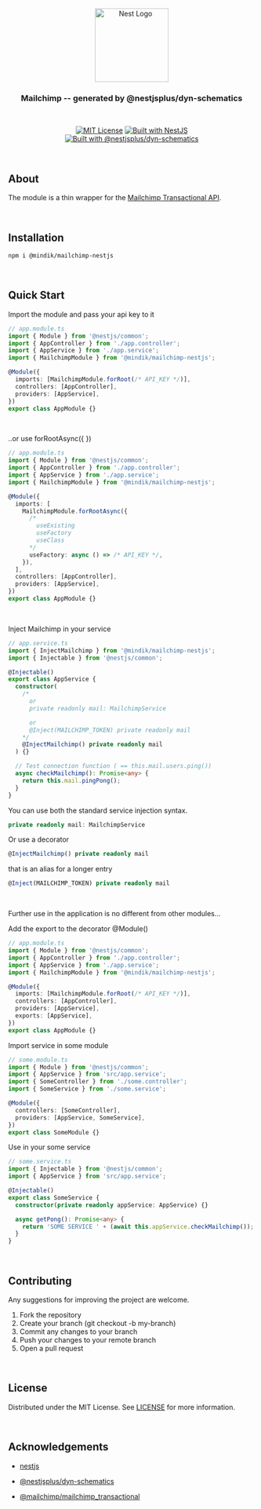 <h1 align="center"></h1>

<div align="center">
  <a href="https://nestjs.com/" target="_blank">
    <img src="https://nestjs.com/img/logo_text.svg" width="150" alt="Nest Logo" />
  </a>
</div>

<h3 align="center">Mailchimp -- generated by @nestjsplus/dyn-schematics</h3>
<br/>
<div align="center">

[![MIT License](https://img.shields.io/apm/l/atomic-design-ui.svg)](https://github.com/Mindik/mailchimp-nestjs/blob/main/LICENSE)
[![Built with NestJS](https://img.shields.io/badge/built%20with-NestJs-red.svg)](https://nestjs.com)
[![Built with @nestjsplus/dyn-schematics](https://img.shields.io/badge/Built%20with-%40nestjsplus%2Fdyn--schematics-brightgreen)](https://github.com/nestjsplus/dyn-schematics)

</div>

<br/>

## About

The module is a thin wrapper for the [Mailchimp Transactional API](https://www.npmjs.com/package/@mailchimp/mailchimp_transactional).

<br/>

## Installation

```bash
npm i @mindik/mailchimp-nestjs
```

<br/>

## Quick Start

Import the module and pass your api key to it

```TypeScript
// app.module.ts
import { Module } from '@nestjs/common';
import { AppController } from './app.controller';
import { AppService } from './app.service';
import { MailchimpModule } from '@mindik/mailchimp-nestjs';

@Module({
  imports: [MailchimpModule.forRoot(/* API_KEY */)],
  controllers: [AppController],
  providers: [AppService],
})
export class AppModule {}
```
<br/>

..or use forRootAsync({ })

```TypeScript
// app.module.ts
import { Module } from '@nestjs/common';
import { AppController } from './app.controller';
import { AppService } from './app.service';
import { MailchimpModule } from '@mindik/mailchimp-nestjs';

@Module({
  imports: [
    MailchimpModule.forRootAsync({
      /* 
        useExisting 
        useFactory 
        useClass 
      */
      useFactory: async () => /* API_KEY */, 
    }),
  ],
  controllers: [AppController],
  providers: [AppService],
})
export class AppModule {}
```
<br/>

Inject Mailchimp in your service


```TypeScript
// app.service.ts
import { InjectMailchimp } from '@mindik/mailchimp-nestjs';
import { Injectable } from '@nestjs/common';

@Injectable()
export class AppService {
  constructor(
    /*
      or 
      private readonly mail: MailchimpService

      or 
      @Inject(MAILCHIMP_TOKEN) private readonly mail
    */
    @InjectMailchimp() private readonly mail
  ) {}

  // Test connection function ( == this.mail.users.ping())
  async checkMailchimp(): Promise<any> {
    return this.mail.pingPong();
  }
}
```

You can use both the standard service injection syntax. 

```TypeScript
private readonly mail: MailchimpService
```

Or use a decorator


```TypeScript
@InjectMailchimp() private readonly mail
```


 that is an alias for a longer entry

 
```TypeScript
@Inject(MAILCHIMP_TOKEN) private readonly mail
```

<br/>

Further use in the application is no different from other modules...

Add the export to the decorator @Module()

```TypeScript
// app.module.ts
import { Module } from '@nestjs/common';
import { AppController } from './app.controller';
import { AppService } from './app.service';
import { MailchimpModule } from '@mindik/mailchimp-nestjs';

@Module({
  imports: [MailchimpModule.forRoot(/* API_KEY */)],
  controllers: [AppController],
  providers: [AppService],
  exports: [AppService],
})
export class AppModule {}
```

Import service in some module

```TypeScript
// some.module.ts
import { Module } from '@nestjs/common';
import { AppService } from 'src/app.service';
import { SomeController } from './some.controller';
import { SomeService } from './some.service';

@Module({
  controllers: [SomeController],
  providers: [AppService, SomeService],
})
export class SomeModule {}
```


Use in your some service


```TypeScript
// some.service.ts
import { Injectable } from '@nestjs/common';
import { AppService } from 'src/app.service';

@Injectable()
export class SomeService {
  constructor(private readonly appService: AppService) {}

  async getPong(): Promise<any> {
    return 'SOME SERVICE ' + (await this.appService.checkMailchimp());
  }
}
```
<br/>

## Contributing

Any suggestions for improving the project are welcome.

1. Fork the repository
2. Create your branch (git checkout -b my-branch)
3. Commit any changes to your branch
4. Push your changes to your remote branch
5. Open a pull request

<br/>

## License

Distributed under the MIT License. See [LICENSE](https://github.com/Mindik/mailchimp-nestjs/blob/main/LICENSE) for more information.

<br/>

## Acknowledgements

 * [nestjs](https://nestjs.com/)

 * [@nestjsplus/dyn-schematics](https://github.com/nestjsplus/dyn-schematics)

 * [@mailchimp/mailchimp_transactional](https://www.npmjs.com/package/@mailchimp/mailchimp_transactional)